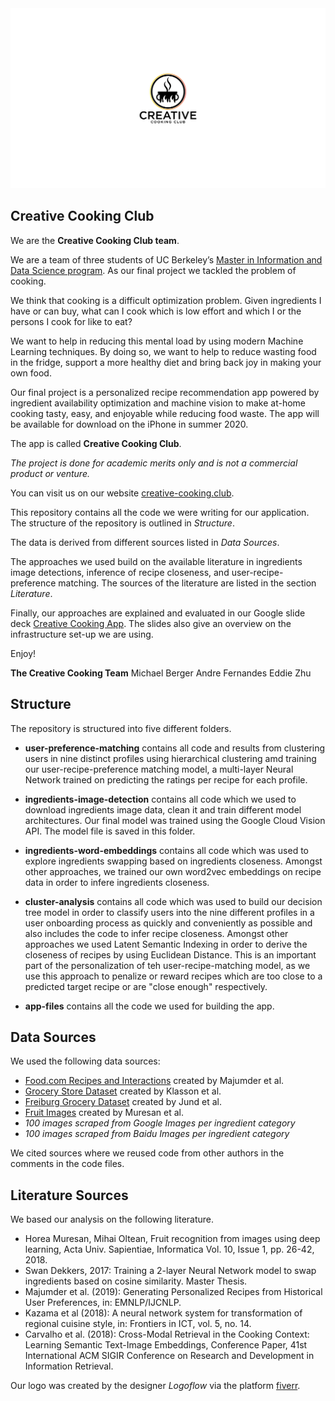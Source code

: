 <div align="center">
  <img src="Creative_Cooking_Club.jpg">
</div>


## Creative Cooking Club

We are the **Creative Cooking Club team**. 

We are a team of three students of UC Berkeley’s [Master in Information and Data Science program](https://www.ischool.berkeley.edu/projects/2020/creative-cooking-club). As our final project we tackled the problem of cooking. 

We think that cooking is a difficult optimization problem. Given ingredients I have or can buy, what can I cook which is low effort and which I or the persons I cook for like to eat? 

We want to help in reducing this mental load by using modern Machine Learning techniques. By doing so, we want to help to reduce wasting food in the fridge, support a more healthy diet and bring back joy in making your own food.

Our final project is a personalized recipe recommendation app powered by ingredient availability optimization and machine vision to make at-home cooking tasty, easy, and enjoyable while reducing food waste. The app will be available for download on the iPhone in summer 2020. 

The app is called **Creative Cooking Club**. 

*The project is done for academic merits only and is not a commercial product or venture.*

You can visit us on our website [creative-cooking.club](https://www.creative-cooking.club/).

This repository contains all the code we were writing for our application. The structure of the repository is outlined in *Structure*.

The data is derived from different sources listed in *Data Sources*.

The approaches we used build on the available literature in ingredients image detections, inference of recipe closeness, and user-recipe-preference matching. The sources of the literature are listed in the section *Literature*.

Finally, our approaches are explained and evaluated in our Google slide deck [Creative Cooking App](https://docs.google.com/presentation/d/1Srjhf28hi3QJZ-fJAD0IVu0_gLrK8uXcIUSNgeqtJh4/edit?usp=sharing). The slides also give an overview on the infrastructure set-up we are using.

Enjoy!

**The Creative Cooking Team**
Michael Berger
Andre Fernandes
Eddie Zhu


## Structure

The repository is structured into five different folders.

*   **user-preference-matching** contains all code and results from clustering users in nine distinct profiles using hierarchical clustering amd training our user-recipe-preference matching model, a multi-layer Neural Network trained on predicting the ratings per recipe for each profile.

*   **ingredients-image-detection** contains all code which we used to download ingredients image data, clean it and train different model architectures. Our final model was trained using the Google Cloud Vision API. The model file is saved in this folder.

*   **ingredients-word-embeddings** contains all code which was used to explore ingredients swapping based on ingredients closeness. Amongst other approaches, we trained our own word2vec embeddings on recipe data in order to infere ingredients closeness.

*   **cluster-analysis** contains all code which was used to build our decision tree model in order to classify users into the nine different profiles in a user onboarding process as quickly and conveniently as possible and also includes the code to infer recipe closeness. Amongst other approaches we used Latent Semantic Indexing in order to derive the closeness of recipes by using Euclidean Distance. This is an important part of the personalization of teh user-recipe-matching model, as we use this approach to penalize or reward recipes which are too close to a predicted target recipe or are "close enough" respectively.

*   **app-files** contains all the code we used for building the app.


## Data Sources

We used the following data sources:

*   [Food.com Recipes and Interactions](https://www.kaggle.com/shuyangli94/food-com-recipes-and-user-interactions) created by Majumder et al.
*   [Grocery Store Dataset](https://github.com/marcusklasson/GroceryStoreDataset) created by Klasson et al.
*   [Freiburg Grocery Dataset](https://github.com/PhilJd/freiburg_groceries_dataset) created by Jund et al.
*   [Fruit Images](https://github.com/Horea94/Fruit-Images-Dataset) created by Muresan et al.
*   *100 images scraped from Google Images per ingredient category*
*   *100 images scraped from Baidu Images per ingredient category*

We cited sources where we reused code from other authors in the comments in the code files.


## Literature Sources

We based our analysis on the following literature.

*   Horea Muresan, Mihai Oltean, Fruit recognition from images using deep learning, Acta Univ. Sapientiae, Informatica Vol. 10, Issue 1, pp. 26-42, 2018.
*   Swan Dekkers, 2017: Training a 2-layer Neural Network model to swap ingredients based on cosine similarity. Master Thesis.
*   Majumder et al. (2019): Generating Personalized Recipes from Historical User Preferences, in: EMNLP/IJCNLP.
*   Kazama et al (2018): A neural network system for transformation of regional cuisine style, in: Frontiers in ICT, vol. 5, no. 14.
*   Carvalho et al. (2018): Cross-Modal Retrieval in the Cooking Context: Learning Semantic Text-Image Embeddings, Conference Paper, 41st International ACM SIGIR Conference on Research and Development in Information Retrieval.

Our logo was created by the designer *Logoflow* via the platform [fiverr](https://www.fiverr.com).
